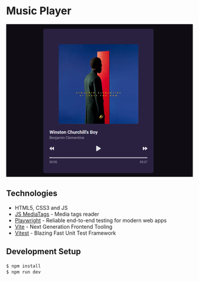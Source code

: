 # Music Player

![Music Player Preview](https://raw.githubusercontent.com/andre-silva-14/music-player/main/.github/preview.png)

## Technologies

- HTML5, CSS3 and JS
- [JS MediaTags](https://github.com/aadsm/jsmediatags) - Media tags reader
- [Playwright](https://playwright.dev/) - Reliable end-to-end testing for modern web apps
- [Vite](https://vitejs.dev/) - Next Generation Frontend Tooling
- [Vitest](https://vitest.dev/) - Blazing Fast Unit Test Framework

## Development Setup

    $ npm install
    $ npm run dev
